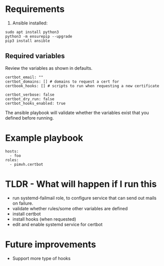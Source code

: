 # Requirements

1. Ansible installed:

```
sudo apt install python3
python3 -m ensurepip --upgrade
pip3 install ansible
```

## Required variables

Review the variables as shown in defaults.

```
certbot_email: ""
certbot_domains: [] # domains to request a cert for
certbook_hooks: [] # scripts to run when requesting a new certificate

certbot_verbose: false
certbot_dry_run: false
certbot_hooks_enabled: true
```

The ansible playbook will validate whether the variables exist that you defined before running.

# Example playbook

```
hosts:
  - foo
roles:
  - pimvh.certbot

```

# TLDR - What will happen if I run this

- run systemd-failmail role, to configure service that can send out mails on failure.
- validate whether rules/some other variables are defined
- install certbot
- install hooks (when requested)
- edit and enable systemd service for certbot

# Future improvements

- Support more type of hooks
